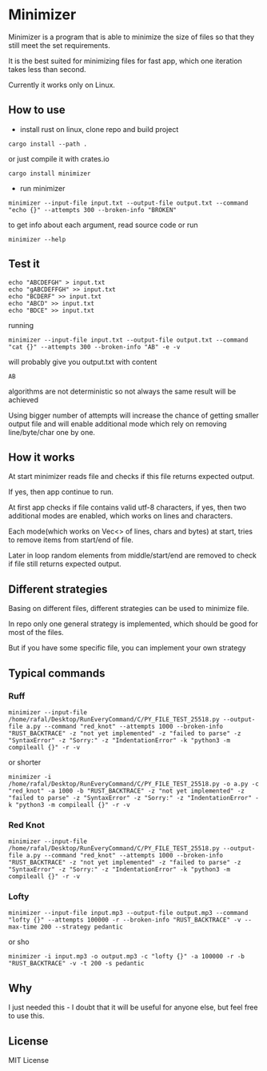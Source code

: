 # Minimizer
Minimizer is a program that is able to minimize the size of files so that they still meet the set requirements.

It is the best suited for minimizing files for fast app, which one iteration takes less than second.

Currently it works only on Linux.

## How to use
- install rust on linux, clone repo and build project
```
cargo install --path .
```
or just compile it with crates.io
```
cargo install minimizer
```
- run minimizer
```
minimizer --input-file input.txt --output-file output.txt --command "echo {}" --attempts 300 --broken-info "BROKEN"
```
to get info about each argument, read source code or run
```
minimizer --help
```

## Test it
```
echo "ABCDEFGH" > input.txt
echo "gABCDEFFGH" >> input.txt
echo "BCDERF" >> input.txt
echo "ABCD" >> input.txt
echo "BDCE" >> input.txt
```
running 
```
minimizer --input-file input.txt --output-file output.txt --command "cat {}" --attempts 300 --broken-info "AB" -e -v
```
will probably give you output.txt with content
```
AB
```
algorithms are not deterministic so not always the same result will be achieved

Using bigger number of attempts will increase the chance of getting smaller output file and will enable additional mode which rely on removing line/byte/char one by one. 

## How it works
At start minimizer reads file and checks if this file returns expected output.

If yes, then app continue to run.

At first app checks if file contains valid utf-8 characters, if yes, then two additional modes are enabled, which works on lines and characters.

Each mode(which works on Vec<> of lines, chars and bytes) at start, tries to remove items from start/end of file.

Later in loop random elements from middle/start/end are removed to check if file still returns expected output.

## Different strategies
Basing on different files, different strategies can be used to minimize file.

In repo only one general strategy is implemented, which should be good for most of the files.

But if you have some specific file, you can implement your own strategy 

## Typical commands
### Ruff
```
minimizer --input-file /home/rafal/Desktop/RunEveryCommand/C/PY_FILE_TEST_25518.py --output-file a.py --command "red_knot" --attempts 1000 --broken-info "RUST_BACKTRACE" -z "not yet implemented" -z "failed to parse" -z "SyntaxError" -z "Sorry:" -z "IndentationError" -k "python3 -m compileall {}" -r -v
```
or shorter
```
minimizer -i /home/rafal/Desktop/RunEveryCommand/C/PY_FILE_TEST_25518.py -o a.py -c "red_knot" -a 1000 -b "RUST_BACKTRACE" -z "not yet implemented" -z "failed to parse" -z "SyntaxError" -z "Sorry:" -z "IndentationError" -k "python3 -m compileall {}" -r -v
```

### Red Knot
```
minimizer --input-file /home/rafal/Desktop/RunEveryCommand/C/PY_FILE_TEST_25518.py --output-file a.py --command "red_knot" --attempts 1000 --broken-info "RUST_BACKTRACE" -z "not yet implemented" -z "failed to parse" -z "SyntaxError" -z "Sorry:" -z "IndentationError" -k "python3 -m compileall {}" -r -v
```

### Lofty
```
minimizer --input-file input.mp3 --output-file output.mp3 --command "lofty {}" --attempts 100000 -r --broken-info "RUST_BACKTRACE" -v --max-time 200 --strategy pedantic
```
or sho
```
minimizer -i input.mp3 -o output.mp3 -c "lofty {}" -a 100000 -r -b "RUST_BACKTRACE" -v -t 200 -s pedantic
```

## Why
I just needed this - I doubt that it will be useful for anyone else, but feel free to use this.

## License
MIT License
